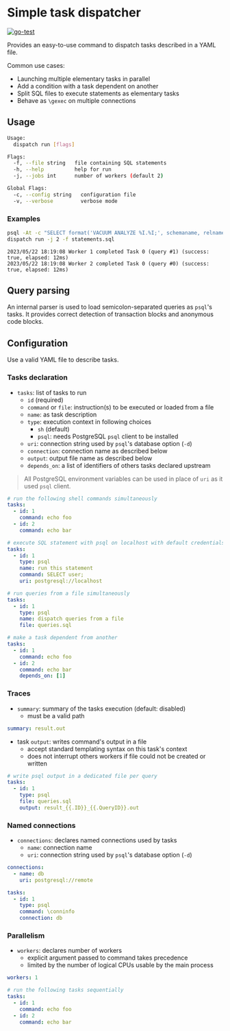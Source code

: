 # Simple task dispatcher

[![go-test](https://github.com/fljdin/dispatch/actions/workflows/go-test.yml/badge.svg)](https://github.com/fljdin/dispatch/actions/workflows/go-test.yml)

Provides an easy-to-use command to dispatch tasks described in a YAML file.

Common use cases:

* Launching multiple elementary tasks in parallel
* Add a condition with a task dependent on another
* Split SQL files to execute statements as elementary tasks
* Behave as `\gexec` on multiple connections

## Usage

```sh
Usage:
  dispatch run [flags]

Flags:
  -f, --file string   file containing SQL statements
  -h, --help          help for run
  -j, --jobs int      number of workers (default 2)

Global Flags:
  -c, --config string   configuration file
  -v, --verbose         verbose mode
```

### Examples

```sh
psql -At -c "SELECT format('VACUUM ANALYZE %I.%I;', schemaname, relname) FROM pg_stat_user_tables WHERE last_analyze IS NULL" > statements.sql
dispatch run -j 2 -f statements.sql
```

```text
2023/05/22 18:19:08 Worker 1 completed Task 0 (query #1) (success: true, elapsed: 12ms)
2023/05/22 18:19:08 Worker 2 completed Task 0 (query #0) (success: true, elapsed: 12ms)
```

## Query parsing

An internal parser is used to load semicolon-separated queries as `psql`'s tasks. It provides correct detection of transaction blocks and anonymous code blocks.

## Configuration

Use a valid YAML file to describe tasks.

### Tasks declaration

* `tasks`: list of tasks to run
  - `id` (required)
  - `command` or `file`: instruction(s) to be executed or loaded from a file
  - `name`: as task description
  - `type`: execution context in following choices
    + `sh` (default)
    + `psql`: needs PostgreSQL `psql` client to be installed
  - `uri`: connection string used by `psql`'s database option (`-d`)
  - `connection`: connection name as described below
  - `output`: output file name as described below
  - `depends_on`: a list of identifiers of others tasks declared upstream

> All PostgreSQL environment variables can be used in place of `uri` as it used
> `psql` client.

```yaml
# run the following shell commands simultaneously
tasks:
  - id: 1
    command: echo foo
  - id: 2
    command: echo bar
```

```yaml
# execute SQL statement with psql on localhost with default credentials
tasks:
  - id: 1
    type: psql
    name: run this statement
    command: SELECT user;
    uri: postgresql://localhost
```

```yaml
# run queries from a file simultaneously
tasks:
  - id: 1
    type: psql
    name: dispatch queries from a file
    file: queries.sql
```

```yaml
# make a task dependent from another
tasks:
  - id: 1
    command: echo foo
  - id: 2
    command: echo bar
    depends_on: [1]
```

### Traces

* `summary`: summary of the tasks execution (default: disabled)
  - must be a valid path

```yaml
summary: result.out
```

* task `output`: writes command's output in a file
  - accept standard templating syntax on this task's context
  - does not interrupt others workers if file could not be created or written

```yaml
# write psql output in a dedicated file per query
tasks:
  - id: 1
    type: psql
    file: queries.sql
    output: result_{{.ID}}_{{.QueryID}}.out
```

### Named connections

* `connections`: declares named connections used by tasks
  * `name`: connection name
  * `uri`: connection string used by `psql`'s database option (`-d`)

```yaml
connections:
  - name: db
    uri: postgresql://remote

tasks:
  - id: 1
    type: psql
    command: \conninfo
    connection: db
```

### Parallelism

* `workers`: declares number of workers
  - explicit argument passed to command takes precedence
  - limited by the number of logical CPUs usable by the main process

```yaml
workers: 1

# run the following tasks sequentially
tasks:
  - id: 1
    command: echo foo
  - id: 2
    command: echo bar
```